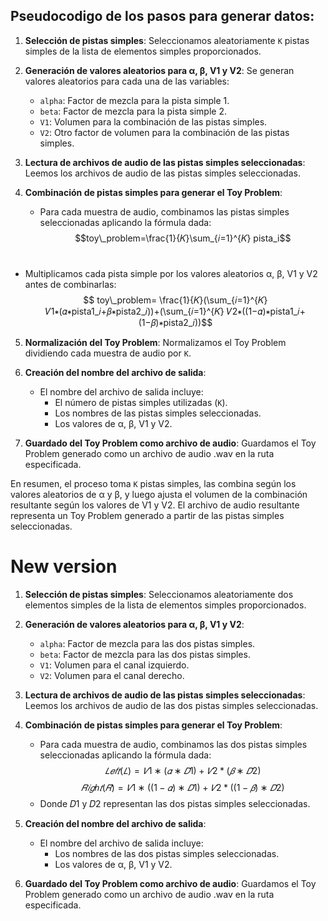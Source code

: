 
## Pseudocodigo de los pasos para generar datos:
1. **Selección de pistas simples**: Seleccionamos aleatoriamente `K` pistas simples de la lista de elementos simples proporcionados.

2. **Generación de valores aleatorios para α, β, V1 y V2**: Se generan valores aleatorios para cada una de las variables:
   - `alpha`: Factor de mezcla para la pista simple 1.
   - `beta`: Factor de mezcla para la pista simple 2.
   - `V1`: Volumen para la combinación de las pistas simples.
   - `V2`: Otro factor de volumen para la combinación de las pistas simples.

3. **Lectura de archivos de audio de las pistas simples seleccionadas**: Leemos los archivos de audio de las pistas simples seleccionadas.

4. **Combinación de pistas simples para generar el Toy Problem**:
   - Para cada muestra de audio, combinamos las pistas simples seleccionadas aplicando la fórmula dada: $$toy\_problem=\frac{1}{𝐾}\sum_{𝑖=1}^{𝐾} pista_i$$​
- Multiplicamos cada pista simple por los valores aleatorios α, β, V1 y V2 antes de combinarlas: $$ toy\_problem= \frac{1}{𝐾}(\sum_{𝑖=1}^{𝐾}  𝑉1∗(𝛼∗pista1_𝑖+𝛽∗pista2_𝑖))+(\sum_{𝑖=1}^{𝐾} 𝑉2∗((1−𝛼)∗pista1_𝑖+(1−𝛽)∗pista2_𝑖))$$
5. **Normalización del Toy Problem**: Normalizamos el Toy Problem dividiendo cada muestra de audio por `K`.

6. **Creación del nombre del archivo de salida**:
   - El nombre del archivo de salida incluye:
     - El número de pistas simples utilizadas (`K`).
     - Los nombres de las pistas simples seleccionadas.
     - Los valores de α, β, V1 y V2.

7. **Guardado del Toy Problem como archivo de audio**: Guardamos el Toy Problem generado como un archivo de audio .wav en la ruta especificada.

En resumen, el proceso toma `K` pistas simples, las combina según los valores aleatorios de α y β, y luego ajusta el volumen de la combinación resultante según los valores de V1 y V2. El archivo de audio resultante representa un Toy Problem generado a partir de las pistas simples seleccionadas.





# New version

1. **Selección de pistas simples**: Seleccionamos aleatoriamente dos elementos simples de la lista de elementos simples proporcionados.
    
2. **Generación de valores aleatorios para α, β, V1 y V2**:
    
    - `alpha`: Factor de mezcla para las dos pistas simples.
    - `beta`: Factor de mezcla para las dos pistas simples.
    - `V1`: Volumen para el canal izquierdo.
    - `V2`: Volumen para el canal derecho.
3. **Lectura de archivos de audio de las pistas simples seleccionadas**: Leemos los archivos de audio de las dos pistas simples seleccionadas.
    
4. **Combinación de pistas simples para generar el Toy Problem**:
    
    - Para cada muestra de audio, combinamos las dos pistas simples seleccionadas aplicando la fórmula dada: $$𝐿𝑒𝑓𝑡(𝐿)=𝑉1∗(𝛼∗𝐷1) + 𝑉2 * (𝛽∗𝐷2)$$$$ 𝑅𝑖𝑔ℎ𝑡(𝑅)=𝑉1∗((1-𝛼)∗𝐷1)+ 𝑉2 * ((1-𝛽)∗𝐷2)$$
    - Donde 𝐷1 y 𝐷2 representan las dos pistas simples seleccionadas.
5. **Creación del nombre del archivo de salida**:
    
    - El nombre del archivo de salida incluye:
        - Los nombres de las dos pistas simples seleccionadas.
        - Los valores de α, β, V1 y V2.
6. **Guardado del Toy Problem como archivo de audio**: Guardamos el Toy Problem generado como un archivo de audio .wav en la ruta especificada.